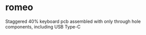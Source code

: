 # romeo
 Staggered 40% keyboard pcb assembled with only through hole components, including USB Type-C
